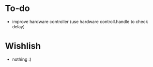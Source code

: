 # To-do
- improve hardware controller (use hardware controll.handle to check delay)

# Wishlish
- nothing :)
